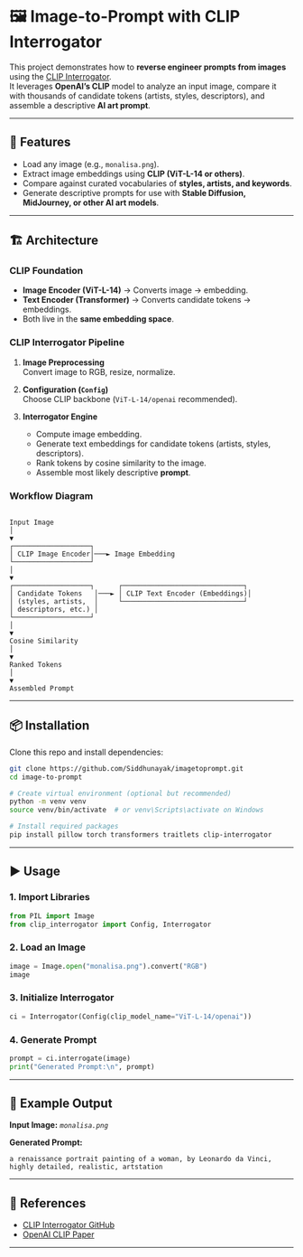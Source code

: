 
# 🖼️ Image-to-Prompt with CLIP Interrogator

This project demonstrates how to **reverse engineer prompts from images** using the [CLIP Interrogator](https://github.com/pharmapsychotic/clip-interrogator).  
It leverages **OpenAI’s CLIP** model to analyze an input image, compare it with thousands of candidate tokens (artists, styles, descriptors), and assemble a descriptive **AI art prompt**.

---

## 🚀 Features
- Load any image (e.g., `monalisa.png`).
- Extract image embeddings using **CLIP (ViT-L-14 or others)**.
- Compare against curated vocabularies of **styles, artists, and keywords**.
- Generate descriptive prompts for use with **Stable Diffusion, MidJourney, or other AI art models**.

---

## 🏗️ Architecture

### CLIP Foundation
- **Image Encoder (ViT-L-14)** → Converts image → embedding.
- **Text Encoder (Transformer)** → Converts candidate tokens → embeddings.
- Both live in the **same embedding space**.

### CLIP Interrogator Pipeline
1. **Image Preprocessing**  
   Convert image to RGB, resize, normalize.

2. **Configuration (`Config`)**  
   Choose CLIP backbone (`ViT-L-14/openai` recommended).

3. **Interrogator Engine**  
   - Compute image embedding.  
   - Generate text embeddings for candidate tokens (artists, styles, descriptors).  
   - Rank tokens by cosine similarity to the image.  
   - Assemble most likely descriptive **prompt**.  

### Workflow Diagram
```

Input Image
│
▼
┌───────────────────┐
│ CLIP Image Encoder│───► Image Embedding
└───────────────────┘
│
▼
┌───────────────────┐      ┌──────────────────────────────┐
│ Candidate Tokens   │───► │ CLIP Text Encoder (Embeddings)│
│ (styles, artists,  │     └──────────────────────────────┘
│ descriptors, etc.) │
└───────────────────┘
│
▼
Cosine Similarity
│
▼
Ranked Tokens
│
▼
Assembled Prompt

````

---

## 📦 Installation

Clone this repo and install dependencies:

```bash
git clone https://github.com/Siddhunayak/imagetoprompt.git
cd image-to-prompt

# Create virtual environment (optional but recommended)
python -m venv venv
source venv/bin/activate  # or venv\Scripts\activate on Windows

# Install required packages
pip install pillow torch transformers traitlets clip-interrogator
````

---

## ▶️ Usage

### 1. Import Libraries

```python
from PIL import Image
from clip_interrogator import Config, Interrogator
```

### 2. Load an Image

```python
image = Image.open("monalisa.png").convert("RGB")
image
```

### 3. Initialize Interrogator

```python
ci = Interrogator(Config(clip_model_name="ViT-L-14/openai"))
```

### 4. Generate Prompt

```python
prompt = ci.interrogate(image)
print("Generated Prompt:\n", prompt)
```

---

## 📂 Example Output

**Input Image:**
*`monalisa.png`*

**Generated Prompt:**

```
a renaissance portrait painting of a woman, by Leonardo da Vinci, highly detailed, realistic, artstation
```

---

## 📖 References

* [CLIP Interrogator GitHub](https://github.com/pharmapsychotic/clip-interrogator)
* [OpenAI CLIP Paper](https://arxiv.org/abs/2103.00020)

---



